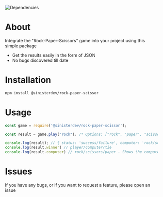 ![Dependencies](https://img.shields.io/badge/Dependenices-0-brightgreen)

# About
Integrate the "Rock-Paper-Scissors" game into your project using this simple package
* Get the results easily in the form of JSON
* No bugs discovered till date

# Installation
```bash
npm install @sinisterdev/rock-paper-scissor
```
# Usage
```javascript
const game = require('@sinisterdev/rock-paper-scissor');

const result = game.play("rock"); /* Options: ["rock", "paper", "scissors"] */

console.log(result); // { status: 'success/failure', computer: 'rock/scissors/paper', winner: 'player/computer/tie' }
console.log(result.winner) // player/computer/tie
console.log(result.computer) // rock/scissors/paper - Shows the computer's choice
```

# Issues
If you have any bugs, or if you want to request a feature, please open an issue
